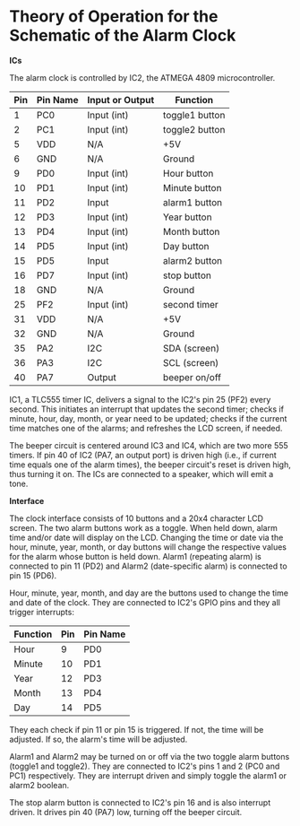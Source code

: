 # Theory of Operation for the Schematic of the Alarm Clock

**ICs**

The alarm clock is controlled by IC2, the ATMEGA 4809 microcontroller.

|Pin|Pin Name|Input or Output|Function           |
|---|--------|---------------|-------------------|
|1  |PC0     |Input (int)    |toggle1 button     |
|2  |PC1     |Input (int)    |toggle2 button     |
|5  |VDD     |N/A            |+5V                |
|6  |GND     |N/A            |Ground             |
|9  |PD0     |Input (int)    |Hour button        |
|10 |PD1     |Input (int)    |Minute button      |
|11 |PD2     |Input          |alarm1 button      |
|12 |PD3     |Input (int)    |Year button        |
|13 |PD4     |Input (int)    |Month button       |
|14 |PD5     |Input (int)    |Day button         |
|15 |PD5     |Input          |alarm2 button      |
|16 |PD7     |Input (int)    |stop button        |
|18 |GND     |N/A            |Ground             |
|25 |PF2     |Input (int)    |second timer       |
|31 |VDD     |N/A            |+5V                |
|32 |GND     |N/A            |Ground             |
|35 |PA2     |I2C            |SDA (screen)       |
|36 |PA3     |I2C            |SCL (screen)       |
|40 |PA7     |Output         |beeper on/off      |

IC1, a TLC555 timer IC, delivers a signal to the IC2's pin 25 (PF2) every second. This initiates an interrupt that updates the second timer; checks if minute, hour, day, month, or year need to be updated; checks if the current time matches one of the alarms; and refreshes the LCD screen, if needed.

The beeper circuit is centered around IC3 and IC4, which are two more 555 timers. If pin 40 of IC2 (PA7, an output port) is driven high (i.e., if current time equals one of the alarm times), the beeper circuit's reset is driven high, thus turning it on. The ICs are connected to a speaker, which will emit a tone.


**Interface**

The clock interface consists of 10 buttons and a 20x4 character LCD screen. The two alarm buttons work as a toggle. When held down, alarm time and/or date will display on the LCD. Changing the time or date via the hour, minute, year, month, or day buttons will change the respective values for the alarm whose button is held down. Alarm1 (repeating alarm) is connected to pin 11 (PD2) and Alarm2 (date-specific alarm) is connected to pin 15 (PD6).

Hour, minute, year, month, and day are the buttons used to change the time and date of the clock. They are connected to IC2's GPIO pins and they all trigger interrupts:

|Function|Pin|Pin Name|
|--------|---|--------|
|Hour    |9  |PD0     |
|Minute  |10 |PD1     |
|Year    |12 |PD3     |
|Month   |13 |PD4     |
|Day     |14 |PD5     |

They each check if pin 11 or pin 15 is triggered. If not, the time will be adjusted. If so, the alarm's time will be adjusted.

Alarm1 and Alarm2 may be turned on or off via the two toggle alarm buttons (toggle1 and toggle2). They are connected to IC2's pins 1 and 2 (PC0 and PC1) respectively. They are interrupt driven and simply toggle the alarm1 or alarm2 boolean.

The stop alarm button is connected to IC2's pin 16 and is also interrupt driven. It drives pin 40 (PA7) low, turning off the beeper circuit.
